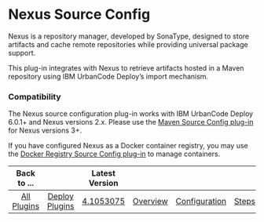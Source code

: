 
# Nexus Source Config

Nexus is a repository manager, developed by SonaType, designed to store artifacts and cache remote repositories while providing universal package support.

This plug-in integrates with Nexus to retrieve artifacts hosted in a Maven repository using IBM UrbanCode Deploy’s import mechanism.

### Compatibility

The Nexus source configuration plug-in works with IBM UrbanCode Deploy 6.0.1+ and Nexus versions 2.x. Please use the [Maven Source Config plug-in](https://urbancode.github.io/IBM-UCx-PLUGIN-DOCS/UCD/MavenSourceConfig/) for Nexus versions 3+.

If you have configured Nexus as a Docker container registry, you may use the [Docker Registry Source Config plug-in](https://urbancode.github.io/IBM-UCx-PLUGIN-DOCS/UCD/DockerSourceConfig/) to manage containers.


|Back to ...||Latest Version|||||
| :---: | :---: | :---: | :---: | :---: | :---: | :---: |
|[All Plugins](../../index.md)|[Deploy Plugins](../README.md)|[4.1053075](https://raw.githubusercontent.com/UrbanCode/IBM-UCD-PLUGINS/main/files/nexus-source-config/Nexus-Source-Config-4.1053075.zip)|[Overview](overview.md)|[Configuration](configuration.md)|[Steps](steps.md)|[Downloads](downloads.md)|
